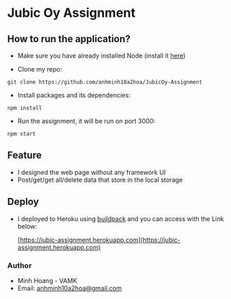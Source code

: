 # Jubic Oy Assignment

## How to run the application?

+ Make sure you have already installed Node (install it [here](https://nodejs.org/en/))

+ Clone my repo: 

```batch
git clone https://github.com/anhminh10a2hoa/JubicOy-Assignment
```

+ Install packages and its dependencies:

```
npm install
```

+ Run the assignment, it will be run on port 3000:

```
npm start
```

## Feature

+ I designed the web page without any framework UI
+ Post/get/get all/delete data that store in the local storage

## Deploy

+ I deployed to Heroku using [buildpack](https://github.com/mars/create-react-app-buildpack) and you can access with the Link below:

  [https://jubic-assignment.herokuapp.com](https://jubic-assignment.herokuapp.com)

### Author

+ Minh Hoang - VAMK
+ Email: anhminh10a2hoa@gmail.com